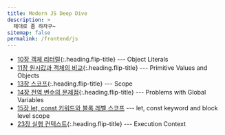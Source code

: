 ```yaml
---
title: Modern JS Deep Dive
description: >
  제대로 좀 하자구~
sitemap: false
permalink: /frontend/js
---
```


- [10장 객체 리터럴]{:.heading.flip-title} --- Object Literals
- [11장 원시값과 객체의 비교]{:.heading.flip-title} --- Primitive Values and Objects
- [13장 스코프]{:.heading.flip-title} --- Scope
- [14장 전역 변수의 문제점]{:.heading.flip-title} --- Problems with Global Variables
- [15장 let, const 키워드와 블록 레벨 스코프] --- let, const keyword and block level scope
- [23장 실행 컨텍스트]{:.heading.flip-title} --- Execution Context

[10장 객체 리터럴]: ./_posts/2024-07-29-js10.md
[11장 원시값과 객체의 비교]: ./_posts/2024-07-30-js11.md
[13장 스코프]: ./_posts/2024-08-01-js13.md
[14장 전역 변수의 문제점]: ./_posts/2024-08-06-js14.md
[15장 let, const 키워드와 블록 레벨 스코프]: ./_posts/2024-08-07-js15.md
[23장 실행 컨텍스트]: ./_posts/2024-08-15-js23.md

